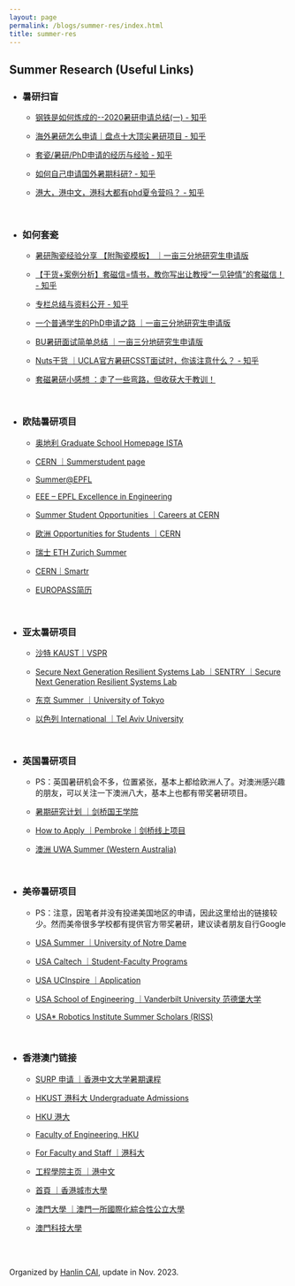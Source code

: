 ```yaml
---
layout: page
permalink: /blogs/summer-res/index.html
title: summer-res
---
```


## Summer Research (Useful Links)

- ### 暑研扫盲<br>
  
  - [钢铁是如何炼成的--2020暑研申请总结(一) - 知乎](https://zhuanlan.zhihu.com/p/121826302)
  
  - [海外暑研怎么申请｜盘点十大顶尖暑研项目 - 知乎](https://zhuanlan.zhihu.com/p/468848052)
  
  - [套瓷/暑研/PhD申请的经历与经验 - 知乎](https://www.zhihu.com/column/c_1191134558375030784)
  
  - [如何自己申请国外暑期科研? - 知乎](https://www.zhihu.com/question/36545251)
  
  - [港大，港中文，港科大都有phd夏令营吗？ - 知乎](https://www.zhihu.com/question/55183214)
  
    <br>
  
- ### 如何套瓷<br>
  
  - [暑研陶瓷经验分享 【附陶瓷模板】 ｜一亩三分地研究生申请版](https://www.1point3acres.com/bbs/thread-496880-1-1.html)
  
  - [【干货+案例分析】套磁信=情书，教你写出让教授“一见钟情”的套磁信！ - 知乎](https://zhuanlan.zhihu.com/p/102099443)
  
  - [专栏总结与资料公开 - 知乎](https://zhuanlan.zhihu.com/p/260915034)
  
  - [一个普通学生的PhD申请之路 ｜一亩三分地研究生申请版](https://www.1point3acres.com/bbs/thread-620389-1-1.html#lastpost)
  
  - [BU暑研面试简单总结 ｜一亩三分地研究生申请版](https://www.1point3acres.com/bbs/forum.php?mod=viewthread&tid=506572&highlight=%CA%EE%D1%D0%C3%E6%CA%D4)
  
  - [Nuts干货 ｜UCLA官方暑研CSST面试时，你该注意什么？ - 知乎](https://zhuanlan.zhihu.com/p/48296188)
  
  - [套磁暑研小感想 ：走了一些弯路，但收获大于教训！](https://posts.careerengine.us/p/5dd10920b6e6e5249f82ecee)
  
    <br>
  
- ### 欧陆暑研项目<br>
  
  - [奥地利 Graduate School Homepage ISTA](https://phd.pages.ist.ac.at/isternship/)
  
  - [CERN  ｜Summerstudent page](https://summerstudent.web.cern.ch/)
  
  - [Summer@EPFL](https://summer.epfl.ch/)
  
  - [EEE – EPFL Excellence in Engineering](https://eee.epfl.ch/)
  
  - [Summer Student Opportunities  ｜Careers at CERN](https://careers.cern/summer)
  
  - [欧洲 Opportunities for Students  ｜CERN](https://careers.cern/students)
  
  - [瑞士 ETH Zurich Summer](https://inf.ethz.ch/studies/summer-research-fellowship.html)
  
  - [CERN｜Smartr](https://www.smartr.me/home)
  
  - [EUROPASS简历](https://europa.eu/europass/eportfolio/screen/profile?lang=en&profileId=638f0ba269e515062123c4cf)
  
    <br>
  
- ### 亚太暑研项目<br>
  
  - [沙特 KAUST｜VSPR](https://vsrp.kaust.edu.sa/internship/search)
  
  - [Secure Next Generation Resilient Systems Lab  ｜SENTRY  ｜Secure Next Generation Resilient Systems Lab](https://cemse.kaust.edu.sa/sentry)
  
  - [东京 Summer  ｜University of Tokyo](https://www.s.u-tokyo.ac.jp/en/utrip/apply-now/)
  
  - [以色列 International  ｜Tel Aviv University](https://international.tau.ac.il/summer_institute)
  
    <br>
  
- ### 英国暑研项目<br>
  
  - PS：英国暑研机会不多，位置紧张，基本上都给欧洲人了。对澳洲感兴趣的朋友，可以关注一下澳洲八大，基本上也都有带奖暑研项目。
  
  - [暑期研究计划  ｜剑桥国王学院](https://www.kings.cam.ac.uk/study/summer-research-programme)
  
  - [How to Apply  ｜Pembroke｜剑桥线上项目](https://www.pem.cam.ac.uk/international-programmes/pembroke-cambridge-summer-programme/how-to-apply)
  
  - [澳洲 UWA Summer (Western Australia)](https://www.uwa.edu.au/study/courses-and-careers/short-courses/uwa-summer-down-under)
  
    <br>
  
- ### 美帝暑研项目<br>
  
  - PS：注意，因笔者并没有投递美国地区的申请，因此这里给出的链接较少。然而美帝很多学校都有提供官方带奖暑研，建议读者朋友自行Google
  
  - [USA Summer  ｜University of Notre Dame](https://gep.nd.edu/find-a-program/summer-programs/undergraduate-research/)
  
  - [USA Caltech  ｜Student-Faculty Programs](https://sfp.caltech.edu/programs/surf/application_information)
  
  - [USA UCInspire  ｜Application](https://sites.uci.edu/ucinspire/application/)
  
  - [USA School of Engineering  ｜Vanderbilt University 范德堡大学](https://engineering.vanderbilt.edu/summer-research/index.php)
  
  - [USA* Robotics Institute Summer Scholars (RISS)](https://riss.ri.cmu.edu/)
  
    <br>
  
- ### 香港澳门链接<br>
  
  - [SURP 申请  ｜香港中文大学暑期课程](https://www.summer.cuhk.edu.hk/surp_app/)
  
  - [HKUST 港科大 Undergraduate Admissions](https://join.hkust.edu.hk/applyugvisiting)
  
  - [HKU 港大](https://www.hku.hk/c_index.html)
  
  - [Faculty of Engineering, HKU](https://engg.hku.hk/)
  
  - [For Faculty and Staff  ｜港科大](https://hkust.edu.hk/faculty-and-staff?cn=1)
  
  - [工程學院主页  ｜港中文](https://www.cuhk.edu.hk/chinese/faculties/engineering.html)
  
  - [首頁  ｜香港城市大學](https://www.cityu.edu.hk/zh-hk)
  
  - [澳門大學  ｜澳門一所國際化綜合性公立大學](https://www.um.edu.mo/zh-hant/)
  
  - [澳門科技大學](https://www.must.edu.mo/)
  
    <br>

<br>Organized by [Hanlin CAI](https://caihanlin.com/), update in Nov. 2023.

<br>
